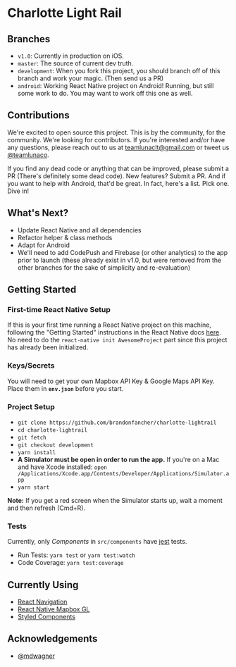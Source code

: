 # Charlotte Light Rail

## Branches
* `v1.0`: Currently in production on iOS.
* `master`: The source of current dev truth.
* `development`: When you fork this project, you should branch off of this branch and work your magic. (Then send us a PR)
* `android`: Working React Native project on Android! Running, but still some work to do. You may want to work off this one as well.

## Contributions
We're excited to open source this project. This is by the community, for the community. We're looking for contributors. If you're interested and/or have any questions, please reach out to us at teamlunaclt@gmail.com or tweet us [@teamlunaco](https://twitter.com/teamlunaco).

If you find any dead code or anything that can be improved, please submit a PR (There's definitely some dead code). New features? Submit a PR. And if you want to help with Android, that'd be great. In fact, here's a list. Pick one. Dive in!

## What's Next?
* Update React Native and all dependencies
* Refactor helper & class methods
* Adapt for Android
* We'll need to add CodePush and Firebase (or other analytics) to the app prior to launch (these already exist in v1.0, but were removed from the other branches for the sake of simplicity and re-evaluation)

## Getting Started

### First-time React Native Setup

If this is your first time running a React Native project on this machine, following the "Getting Started" instructions in the React Native docs [here](https://facebook.github.io/react-native/docs/getting-started.html#requirements). No need to do the `react-native init AwesomeProject` part since this project has already been initialized.

### Keys/Secrets

You will need to get your own Mapbox API Key & Google Maps API Key. Place them in **`env.json`** before you start.

### Project Setup

* `git clone https://github.com/brandonfancher/charlotte-lightrail`
* `cd charlotte-lightrail`
* `git fetch`
* `git checkout development`
* `yarn install`
* **A Simulator must be open in order to run the app.** If you're on a Mac and have Xcode installed: `open /Applications/Xcode.app/Contents/Developer/Applications/Simulator.app`
* `yarn start`

**Note:** If you get a red screen when the Simulator starts up, wait a moment and then refresh (Cmd+R).

### Tests

Currently, only _Components_ in `src/components` have [jest](https://facebook.github.io/jest/) tests.
* Run Tests: `yarn test` or `yarn test:watch`
* Code Coverage: `yarn test:coverage`

## Currently Using

* [React Navigation](https://github.com/react-community/react-navigation)
* [React Native Mapbox GL](https://github.com/mapbox/react-native-mapbox-gl)
* [Styled Components](https://github.com/styled-components/styled-components)

## Acknowledgements

* [@mdwagner](https://github.com/mdwagner)